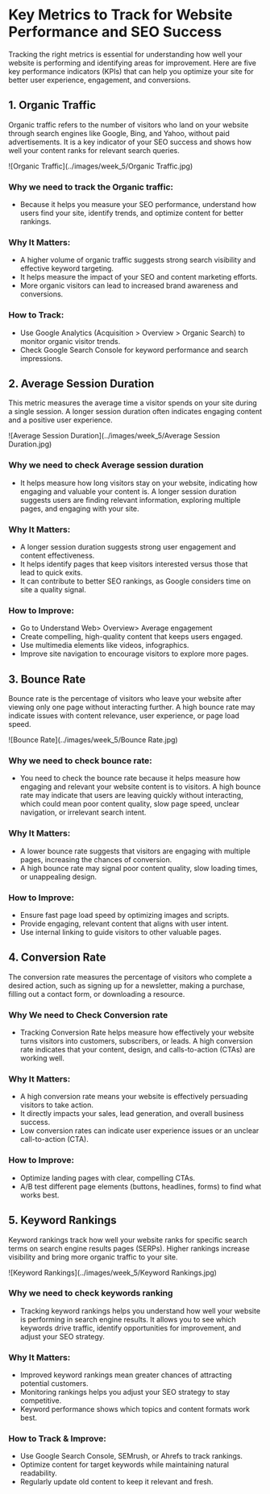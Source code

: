 # Key Metrics to Track for Website Performance and SEO Success

Tracking the right metrics is essential for understanding how well your website is performing and identifying areas for improvement. Here are five key performance indicators (KPIs) that can help you optimize your site for better user experience, engagement, and conversions.

## 1. Organic Traffic

Organic traffic refers to the number of visitors who land on your website through search engines like Google, Bing, and Yahoo, without paid advertisements. It is a key indicator of your SEO success and shows how well your content ranks for relevant search queries.

![Organic Traffic](../images/week_5/Organic Traffic.jpg)

### Why we need to track the Organic traffic:

- Because it helps you measure your SEO performance, understand how users find your site, identify trends, and optimize content for better rankings.

### Why It Matters:
- A higher volume of organic traffic suggests strong search visibility and effective keyword targeting.
- It helps measure the impact of your SEO and content marketing efforts.
- More organic visitors can lead to increased brand awareness and conversions.

### How to Track:
- Use Google Analytics (Acquisition > Overview > Organic Search) to monitor organic visitor trends.
- Check Google Search Console for keyword performance and search impressions.

## 2. Average Session Duration

This metric measures the average time a visitor spends on your site during a single session. A longer session duration often indicates engaging content and a positive user experience.

![Average Session Duration](../images/week_5/Average Session Duration.jpg)


### Why we need to check Average session duration

- It helps measure how long visitors stay on your website, indicating how engaging and valuable your content is. A longer session duration suggests users are finding relevant information, exploring multiple pages, and engaging with your site.

### Why It Matters:
- A longer session duration suggests strong user engagement and content effectiveness.
- It helps identify pages that keep visitors interested versus those that lead to quick exits.
- It can contribute to better SEO rankings, as Google considers time on site a quality signal.

### How to Improve:
- Go to Understand Web> Overview> Average engagement
- Create compelling, high-quality content that keeps users engaged.
- Use multimedia elements like videos, infographics.
- Improve site navigation to encourage visitors to explore more pages.

## 3. Bounce Rate

Bounce rate is the percentage of visitors who leave your website after viewing only one page without interacting further. A high bounce rate may indicate issues with content relevance, user experience, or page load speed.

![Bounce Rate](../images/week_5/Bounce Rate.jpg)


### Why we need to check bounce rate:
- You need to check the bounce rate because it helps measure how engaging and relevant your website content is to visitors. A high bounce rate may indicate that users are leaving quickly without interacting, which could mean poor content quality, slow page speed, unclear navigation, or irrelevant search intent.

### Why It Matters:
- A lower bounce rate suggests that visitors are engaging with multiple pages, increasing the chances of conversion.
- A high bounce rate may signal poor content quality, slow loading times, or unappealing design.

### How to Improve:
- Ensure fast page load speed by optimizing images and scripts.
- Provide engaging, relevant content that aligns with user intent.
- Use internal linking to guide visitors to other valuable pages.

## 4. Conversion Rate

The conversion rate measures the percentage of visitors who complete a desired action, such as signing up for a newsletter, making a purchase, filling out a contact form, or downloading a resource.

### Why We need to Check Conversion rate
- Tracking Conversion Rate helps measure how effectively your website turns visitors into customers, subscribers, or leads. A high conversion rate indicates that your content, design, and calls-to-action (CTAs) are working well.

### Why It Matters:
- A high conversion rate means your website is effectively persuading visitors to take action.
- It directly impacts your sales, lead generation, and overall business success.
- Low conversion rates can indicate user experience issues or an unclear call-to-action (CTA).

### How to Improve:
- Optimize landing pages with clear, compelling CTAs.
- A/B test different page elements (buttons, headlines, forms) to find what works best.

## 5. Keyword Rankings

Keyword rankings track how well your website ranks for specific search terms on search engine results pages (SERPs). Higher rankings increase visibility and bring more organic traffic to your site.

![Keyword Rankings](../images/week_5/Keyword Rankings.jpg)

### Why we need to check keywords ranking
- Tracking keyword rankings helps you understand how well your website is performing in search engine results. It allows you to see which keywords drive traffic, identify opportunities for improvement, and adjust your SEO strategy.

### Why It Matters:
- Improved keyword rankings mean greater chances of attracting potential customers.
- Monitoring rankings helps you adjust your SEO strategy to stay competitive.
- Keyword performance shows which topics and content formats work best.

### How to Track & Improve:
- Use Google Search Console, SEMrush, or Ahrefs to track rankings.
- Optimize content for target keywords while maintaining natural readability.
- Regularly update old content to keep it relevant and fresh.
